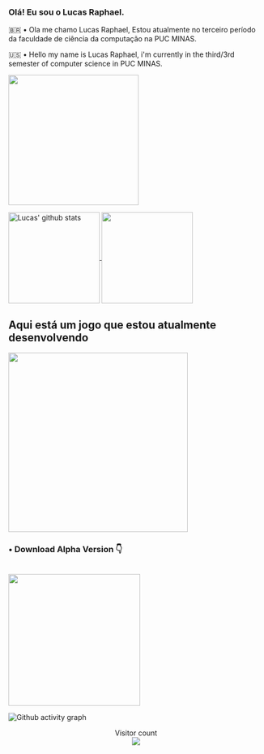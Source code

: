 ### Olá! Eu sou o Lucas Raphael.

<p> 🇧🇷 • Ola me chamo Lucas Raphael, Estou atualmente no terceiro período da faculdade de ciência da computação na PUC MINAS. </p>
<p> 🇺🇸 • Hello my name is Lucas Raphael, i'm currently in the third/3rd semester of computer science in PUC MINAS. </p>

<p></p>

<a href="https://github.com/LucasRaphaelM">
  <img height = 257 align="center" src="https://cdn.discordapp.com/attachments/513565730294202376/1081020658953244742/banner_Luckw.png" />
</a>

<p></p>

<a href="https://github.com/LucasRaphaelM">
  <img height = 180 align="center" src="https://github-readme-stats.vercel.app/api?username=lucasraphaelM&show_icons=true&include_all_commits=true&theme=gotham&hide_border=true&title_color=00bfbf&icon_color=00bfbf&text_color=c9d1d9&bg_color=0d1117" alt="Lucas' github stats" />
</a>

<a href="https://github.com/LucasRaphaelM">
  <img height = 180 align="center" src="https://github-readme-stats.vercel.app/api/top-langs/?username=lucasraphaelM&layout=compact&theme=gotham&hide_border=true&title_color=00bfbf&text_color=c9d1d9&bg_color=0d1117" />
</a>

<h2>Aqui está um jogo que estou atualmente desenvolvendo</h2>

<a href="https://github.com/LucasRaphaelM/TheFramedMaze">
  <img height=354 src="https://github.com/LucasRaphaelM/LucasRaphaelM/blob/main/gif-min.gif" />
</a><br>

<h3>• Download Alpha Version 👇</h3><br>

<a href="https://github.com/LucasRaphaelM/TheFramedMaze/releases/download/v1.0.0-alpha/Framed.Maze.exe">
  <img width=260 src="https://cdn.discordapp.com/attachments/513565730294202376/1081009072293294150/download_button.png" />
</a><br>

![Github activity graph](https://github-readme-activity-graph.cyclic.app/graph?username=LucasRaphaelM&theme=gotham)

<p align="center"> 
  Visitor count<br>
  <img src="https://profile-counter.glitch.me/lucasraphaelM/count.svg" />
</p>

